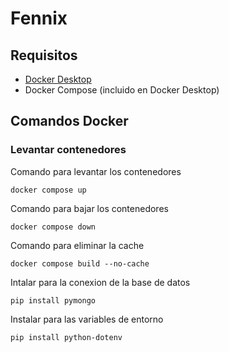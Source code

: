 # Fennix 

## Requisitos

- [Docker Desktop](https://www.docker.com/products/docker-desktop/)
- Docker Compose (incluido en Docker Desktop)

## Comandos Docker

### Levantar contenedores

Comando para levantar los contenedores 
```
docker compose up
```

Comando para bajar los contenedores 
```
docker compose down
```

Comando para eliminar la cache 
```
docker compose build --no-cache
```

Intalar para la conexion de la base de datos
```
pip install pymongo
```

Instalar para las variables de entorno
```
pip install python-dotenv
```




